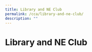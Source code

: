 ```yaml
---
title: Library and NE Club
permalink: /cca/library-and-ne-club/
description: ""
---
```

# Library and NE Club

